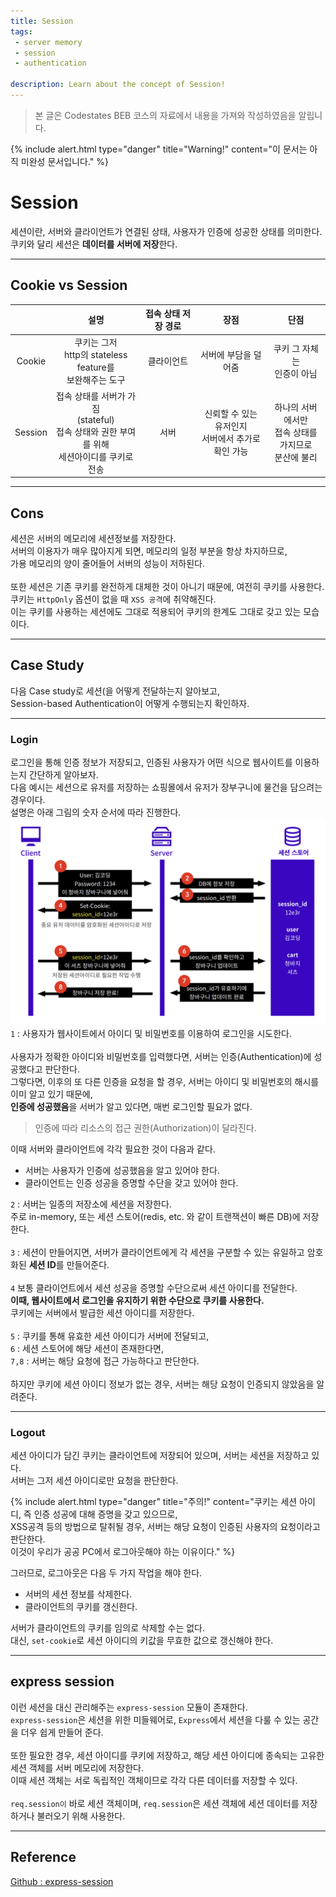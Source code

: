 ```yaml
---
title: Session
tags: 
 - server memory
 - session
 - authentication

description: Learn about the concept of Session!
---
```


>   본 글은 Codestates BEB 코스의 자료에서 내용을 가져와 작성하였음을 알립니다.  

{% include alert.html type="danger" title="Warning!" content="이 문서는 아직 미완성 문서입니다." %}

# Session
세션이란, 서버와 클라이언트가 연결된 상태, 사용자가 인증에 성공한 상태를 의미한다.  
쿠키와 달리 세션은 **데이터를 서버에 저장**한다.  

---

## Cookie vs Session

||설명|접속 상태 저장 경로|장점|단점|
|:---:|:---:|:---:|:---:|:---:|
|Cookie|쿠키는 그저<br>http의 stateless feature를<br>보완해주는 도구|클라이언트|서버에 부담을 덜어줌|쿠키 그 자체는<br>인증이 아님|
|Session|접속 상태를 서버가 가짐<br>(stateful)<br>접속 상태와 권한 부여를 위해<br>세션아이디를 쿠키로 전송|서버|신뢰할 수 있는 유저인지<br>서버에서 추가로 확인 가능|하나의 서버에서만<br>접속 상태를 가지므로 <br>분산에 불리|

---

## Cons
세션은 서버의 메모리에 세션정보를 저장한다.  
서버의 이용자가 매우 많아지게 되면, 메모리의 일정 부분을 항상 차지하므로,  
가용 메모리의 양이 줄어들어 서버의 성능이 저하된다.  
<br>
또한 세션은 기존 쿠키를 완전하게 대체한 것이 아니기 때문에, 여전히 쿠키를 사용한다.  
쿠키는 `HttpOnly` 옵션이 없을 때 `XSS 공격`에 취약해진다.  
이는 쿠키를 사용하는 세션에도 그대로 적용되어 쿠키의 한계도 그대로 갖고 있는 모습이다.  

---

## Case Study
다음 Case study로 세션(을 어떻게 전달하는지 알아보고,  
Session-based Authentication이 어떻게 수행되는지 확인하자.  

---

### Login
로그인을 통해 인증 정보가 저장되고, 인증된 사용자가 어떤 식으로 웹사이트를 이용하는지 간단하게 알아보자.  
다음 예시는 세션으로 유저를 저장하는 쇼핑몰에서 유저가 장부구니에 물건을 담으려는 경우이다.  
설명은 아래 그림의 숫자 순서에 따라 진행한다.  
![session-logic](../../assets/img/session-logic.png)  
`1` : 사용자가 웹사이트에서 아이디 및 비밀번호를 이용하여 로그인을 시도한다.  
<br>
사용자가 정확한 아이디와 비밀번호를 입력했다면, 서버는 인증(Authentication)에 성공했다고 판단한다.  
그렇다면, 이후의 또 다른 인증을 요청을 할 경우, 서버는 아이디 및 비밀번호의 해시를 이미 알고 있기 때문에,  
**인증에 성공했음**을 서버가 알고 있다면, 매번 로그인할 필요가 없다.  

> 인증에 따라 리소스의 접근 권한(Authorization)이 달라진다.  

이때 서버와 클라이언트에 각각 필요한 것이 다음과 같다.  
- 서버는 사용자가 인증에 성공했음을 알고 있어야 한다.  
- 클라이언트는 인증 성공을 증명할 수단을 갖고 있어야 한다.  

`2` : 서버는 일종의 저장소에 세션을 저장한다.  
주로 in-memory, 또는 세션 스토어(redis, etc. 와 같이 트랜잭션이 빠른 DB)에 저장한다.  
<br>
`3` : 세션이 만들어지면, 서버가 클라이언트에게 각 세션을 구분할 수 있는 유일하고 암호화된 **세션 ID**를 만들어준다.  
<br>
`4` 보통 클라이언트에서 세션 성공을 증명할 수단으로써 세션 아이디를 전달한다.  
**이때, 웹사이트에서 로그인을 유지하기 위한 수단으로 쿠키를 사용한다.**  
쿠키에는 서버에서 발급한 세션 아이디를 저장한다.  
<br>
`5` : 쿠키를 통해 유효한 세션 아이디가 서버에 전달되고,  
`6` : 세션 스토어에 해당 세션이 존재한다면,  
`7,8` : 서버는 해당 요청에 접근 가능하다고 판단한다.  
<br>
하지만 쿠키에 세션 아이디 정보가 없는 경우, 서버는 해당 요청이 인증되지 않았음을 알려준다.  

---

### Logout
세션 아이디가 담긴 쿠키는 클라이언트에 저장되어 있으며, 서버는 세션을 저장하고 있다.  
서버는 그저 세션 아이디로만 요청을 판단한다.  

{% include alert.html type="danger" title="주의!" content="쿠키는 세션 아이디, 즉 인증 성공에 대해 증명을 갖고 있으므로,<br>XSS공격 등의 방법으로 탈취될 경우, 서버는 해당 요청이 인증된 사용자의 요청이라고 판단한다.<br>이것이 우리가 공공 PC에서 로그아웃해야 하는 이유이다." %}

그러므로, 로그아웃은 다음 두 가지 작업을 해야 한다.  
- 서버의 세션 정보를 삭제한다.  
- 클라이언트의 쿠키를 갱신한다.  

서버가 클라이언트의 쿠키를 임의로 삭제할 수는 없다.  
대신, `set-cookie`로 세션 아이디의 키값을 무효한 값으로 갱신해야 한다.  

---

## express session
이런 세션을 대신 관리해주는 `express-session` 모듈이 존재한다.  
`express-session`은 세션을 위한 미들웨어로, `Express`에서 세션을 다룰 수 있는 공간을 더우 쉽게 만들어 준다.  
<br>
또한 필요한 경우, 세션 아이디를 쿠키에 저장하고, 해당 세션 아이디에 종속되는 고유한 세션 객체를 서버 메모리에 저장한다.  
이때 세션 객체는 서로 독립적인 객체이므로 각각 다른 데이터를 저장할 수 있다.  
<br>
`req.session이` 바로 세션 객체이며, `req.session`은 세션 객체에 세션 데이터를 저장하거나 불러오기 위해 사용한다.  

---

## Reference
[Github : express-session](https://github.com/expressjs/session#reqsession)  